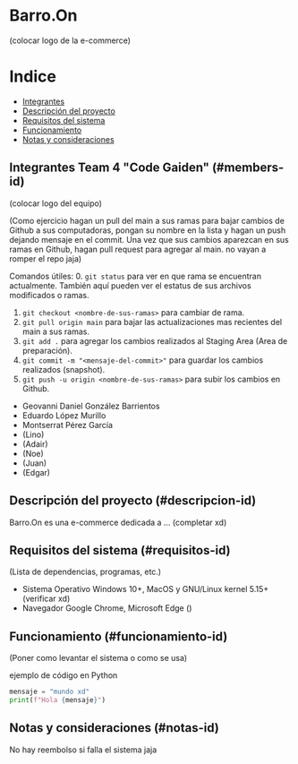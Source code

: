 # Barro.On
(colocar logo de la e-commerce)

# Indice
- [Integrantes](#members-id)
- [Descripción del proyecto](#descripcion-id)
- [Requisitos del sistema](#requisitos-id)
- [Funcionamiento](#funcionamiento-id)
- [Notas y consideraciones](#notas-id)


## Integrantes Team 4 "Code Gaiden" (#members-id)
(colocar logo del equipo)

(Como ejercicio hagan un pull del main a sus ramas para bajar cambios de Github a sus computadoras, pongan su nombre en la lista
 y hagan un push dejando mensaje en el commit. Una vez que sus cambios aparezcan en sus ramas en Github, hagan pull request para agregar al
 main. no vayan a romper el repo jaja)

Comandos útiles:
0. `git status` para ver en que rama se encuentran actualmente. También aquí pueden ver el estatus de sus archivos modificados o ramas. 
1. `git checkout <nombre-de-sus-ramas>` para cambiar de rama.
2. `git pull origin main` para bajar las actualizaciones mas recientes del main a sus ramas.
3. `git add .` para agregar los cambios realizados al Staging Area (Area de preparación).
4. `git commit -m "<mensaje-del-commit>"` para guardar los cambios realizados (snapshot).
5. `git push -u origin <nombre-de-sus-ramas>` para subir los cambios en Github.


- Geovanni Daniel González Barrientos    
- Eduardo López Murillo
- Montserrat Pérez García
- (Lino)
- (Adair)
- (Noe)
- (Juan)
- (Edgar)


## Descripción del proyecto (#descripcion-id)
Barro.On es una e-commerce dedicada a ... (completar xd) 

## Requisitos del sistema (#requisitos-id)
(Lista de dependencias, programas, etc.)
- Sistema Operativo Windows 10+, MacOS y GNU/Linux kernel 5.15+ (verificar xd)
- Navegador Google Chrome, Microsoft Edge ()

## Funcionamiento (#funcionamiento-id)
 (Poner como levantar el sistema o como se usa)

ejemplo de código en Python 
```python
mensaje = "mundo xd"
print(f"Hola {mensaje}")
```

## Notas y consideraciones (#notas-id)
No hay reembolso si falla el sistema jaja

